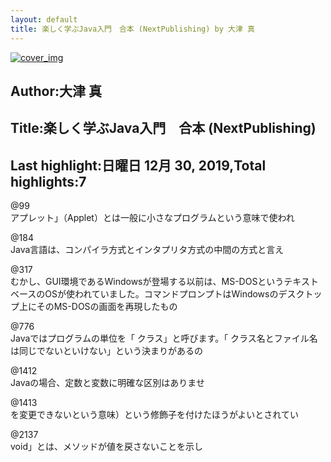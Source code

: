 ```yaml
---
layout: default
title: 楽しく学ぶJava入門　合本 (NextPublishing) by 大津 真
---
```


[![cover_img](http://images-jp.amazon.com/images/P/B01DNI2X8M.09.MZZZZZZZ.jpg)](https://www.amazon.co.jp/dp/B01DNI2X8M)  
## Author:大津 真  
## Title:楽しく学ぶJava入門　合本 (NextPublishing)  
## Last highlight:日曜日 12月 30, 2019,Total highlights:7  
  
@99  
アプレット」（Applet）とは一般に小さなプログラムという意味で使われ  
  
@184  
Java言語は、コンパイラ方式とインタプリタ方式の中間の方式と言え  
  
@317  
むかし、GUI環境であるWindowsが登場する以前は、MS-DOSというテキストベースのOSが使われていました。コマンドプロンプトはWindowsのデスクトップ上にそのMS-DOSの画面を再現したもの  
  
@776  
Javaではプログラムの単位を「 クラス」と呼びます。「 クラス名とファイル名は同じでないといけない」という決まりがあるの  
  
@1412  
Javaの場合、定数と変数に明確な区別はありませ  
  
@1413  
を変更できないという意味）という修飾子を付けたほうがよいとされてい  
  
@2137  
void」とは、メソッドが値を戻さないことを示し  